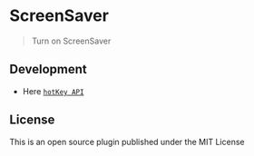 # ScreenSaver

> Turn on ScreenSaver

## Development

* Here [`hotKey API`](https://doc.here.app/#/jsAPI/hotKey)

## License

This is an open source plugin published under the MIT License